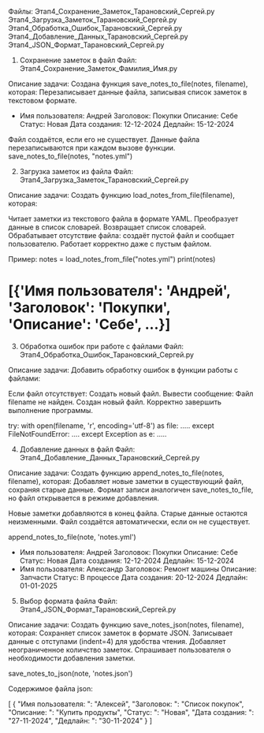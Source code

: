 Файлы:
Этап4_Сохранение_Заметок_Тарановский_Сергей.py
Этап4_Загрузка_Заметок_Тарановский_Сергей.py
Этап4_Обработка_Ошибок_Тарановский_Сергей.py
Этап4_Добавление_Данных_Тарановский_Сергей.py
Этап4_JSON_Формат_Тарановский_Сергей.py


1. Сохранение заметок в файл
Файл: Этап4_Сохранение_Заметок_Фамилия_Имя.py

Описание задачи:
Создана функция save_notes_to_file(notes, filename), которая:
Перезаписывает данные файла, записывая список заметок в текстовом формате.
- Имя пользователя: Андрей
  Заголовок: Покупки
  Описание: Себе
  Статус: Новая
  Дата создания: 12-12-2024
  Дедлайн: 15-12-2024

Файл создаётся, если его не существует.
Данные файла перезаписываются при каждом вызове функции.
save_notes_to_file(notes, "notes.yml")


2. Загрузка заметок из файла
Файл: Этап4_Загрузка_Заметок_Тарановский_Сергей.py

Описание задачи:
Создать функцию load_notes_from_file(filename), которая:

Читает заметки из текстового файла в формате YAML.
Преобразует данные в список словарей.
Возвращает список словарей.
Обрабатывает отсутствие файла: создаёт пустой файл и сообщает пользователю.
Работает корректно даже с пустым файлом.

Пример:
notes = load_notes_from_file("notes.yml")
print(notes)

# [{'Имя пользователя': 'Андрей', 'Заголовок': 'Покупки', 'Описание': 'Себе', ...}]

3. Обработка ошибок при работе с файлами
Файл: Этап4_Обработка_Ошибок_Тарановский_Сергей.py

Описание задачи:
Добавить обработку ошибок в функции работы с файлами:

Если файл отсутствует:
Создать новый файл.
Вывести сообщение:
Файл filename не найден. Создан новый файл.
Корректно завершить выполнение программы.

try:
        with open(filename, 'r', encoding='utf-8') as file:
           .....
except FileNotFoundError:
....
except Exception as e:
.....


4. Добавление данных в файл
Файл: Этап4_Добавление_Данных_Тарановский_Сергей.py

Описание задачи:
Создать функцию append_notes_to_file(notes, filename), которая:
Добавляет новые заметки в существующий файл, сохраняя старые данные.
Формат записи аналогичен save_notes_to_file, но файл открывается в режиме добавления.

Новые заметки добавляются в конец файла.
Старые данные остаются неизменными.
Файл создаётся автоматически, если он не существует.

append_notes_to_file(note, 'notes.yml')

- Имя пользователя: Андрей
  Заголовок: Покупки
  Описание: Себе
  Статус: Новая
  Дата создания: 12-12-2024
  Дедлайн: 15-12-2024
- Имя пользователя: Александр
  Заголовок: Ремонт машины
  Описание: Запчасти
  Статус: В процессе
  Дата создания: 20-12-2024
  Дедлайн: 01-01-2025



5. Выбор формата файла
Файл: Этап4_JSON_Формат_Тарановский_Сергей.py

Описание задачи:
Создать функцию save_notes_json(notes, filename), которая:
Сохраняет список заметок в формате JSON.
Записывает данные с отступами (indent=4) для удобства чтения.
Добавляет неограниченное количство заметок.
Спрашивает пользователя о необходимости добавления заметки.

save_notes_to_json(note, 'notes.json')

Содержимое файла json:

[
    {
        "Имя пользователя: ": "Алексей",
        "Заголовок: ": "Список покупок",
        "Описание: ": "Купить продукты",
        "Статус: ": "Новая",
        "Дата создания: ": "27-11-2024",
        "Дедлайн: ": "30-11-2024"
    }
]
